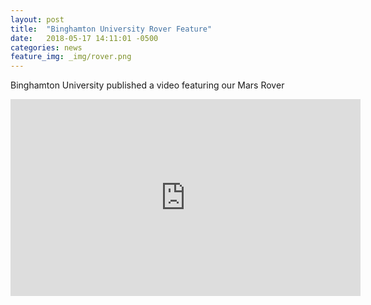 ```yaml
---
layout: post
title:  "Binghamton University Rover Feature"
date:   2018-05-17 14:11:01 -0500
categories: news
feature_img: _img/rover.png
---
```

Binghamton University published a video featuring our Mars Rover

<!-- excerpt-end -->

<iframe width="560" height="315" src="https://www.youtube.com/embed/OG2JD2GGkMo" title="YouTube video player" frameborder="0" allow="accelerometer; autoplay; clipboard-write; encrypted-media; gyroscope; picture-in-picture" allowfullscreen></iframe>